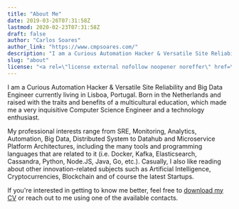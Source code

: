 ```yaml
---
title: "About Me"
date: 2019-03-26T07:31:58Z
lastmod: 2020-02-23T07:31:58Z
draft: false
author: "Carlos Soares"
author_link: "https://www.cmpsoares.com/"
description: "I am a Curious Automation Hacker & Versatile Site Reliability and Big Data Engineer currently living in Lisboa, Portugal."
slug: "about"
license: "<a rel=\"license external nofollow noopener noreffer\" href=\"https://creativecommons.org/licenses/by-nc/4.0/\" target=\"_blank\">CC BY-NC 4.0</a>"
---
```


I am a Curious Automation Hacker & Versatile Site Reliability and Big Data Engineer currently living in Lisboa, Portugal. Born in the Netherlands and raised with the traits and benefits of a multicultural education, which made me a very inquisitive Computer Science Engineer and a technology enthusiast.

My professional interests range from SRE, Monitoring, Analytics, Automation, Big Data, Distributed System to Datahub and Microservice Platform Architectures, including the many tools and programming languages that are related to it (i.e. Docker, Kafka, Elasticsearch, Cassandra, Python, Node.JS, Java, Go, etc.). Casually, I also like reading about other innovation-related subjects such as Artificial Intelligence, Cryptocurrencies, Blockchain and of course the latest Startups.

If you're interested in getting to know me better, feel free to [download my CV](https://www.dropbox.com/s/e2z6evmi4jawbx5/English%20CV%20-%20Carlos%20Soares%20Traditional%20vLatest.pdf?dl=1) or reach out to me using one of the available contacts.